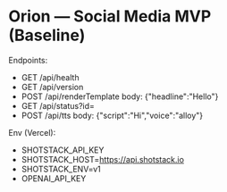 # Orion — Social Media MVP (Baseline)
Endpoints:
- GET /api/health
- GET /api/version
- POST /api/renderTemplate  body: {"headline":"Hello"}
- GET /api/status?id=<jobId>
- POST /api/tts body: {"script":"Hi","voice":"alloy"}

Env (Vercel):
- SHOTSTACK_API_KEY
- SHOTSTACK_HOST=https://api.shotstack.io
- SHOTSTACK_ENV=v1
- OPENAI_API_KEY
